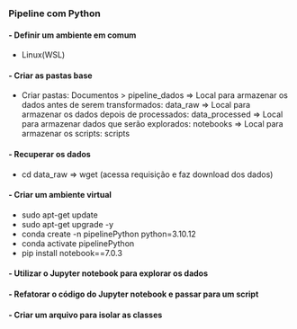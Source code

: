 ### Pipeline com Python

#### - Definir um ambiente em comum

- Linux(WSL)

#### - Criar as pastas base

- Criar pastas: Documentos > pipeline_dados
  => Local para armazenar os dados antes de serem transformados: data_raw
  => Local para armazenar os dados depois de processados: data_processed
  => Local para armazenar dados que serão explorados: notebooks
  => Local para armazenar os scripts: scripts

#### - Recuperar os dados

- cd data_raw => wget (acessa requisição e faz download dos dados)

#### - Criar um ambiente virtual

- sudo apt-get update
- sudo apt-get upgrade -y
- conda create -n pipelinePython python=3.10.12
- conda activate pipelinePython
- pip install notebook==7.0.3

#### - Utilizar o Jupyter notebook para explorar os dados

#### - Refatorar o código do Jupyter notebook e passar para um script

#### - Criar um arquivo para isolar as classes
